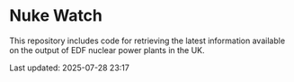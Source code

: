 # Nuke Watch

This repository includes code for retrieving the latest information available on the output of EDF nuclear power plants in the UK.

Last updated: 2025-07-28 23:17